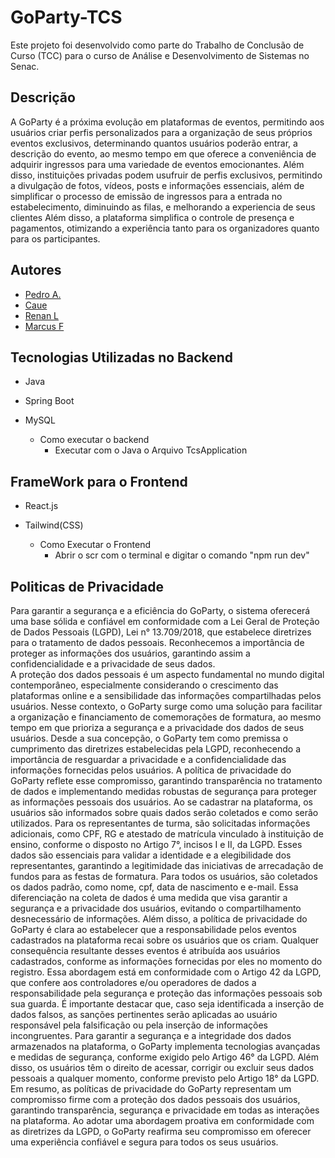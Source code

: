 # GoParty-TCS

Este projeto foi desenvolvido como parte do Trabalho de Conclusão de Curso (TCC) para o curso de Análise e Desenvolvimento de Sistemas no Senac. 

## Descrição

A GoParty é a próxima evolução em plataformas de eventos, permitindo aos usuários criar perfis personalizados para a organização de seus próprios eventos exclusivos, determinando quantos usuários poderão entrar, a descrição do evento, ao mesmo tempo em que oferece a conveniência de adquirir ingressos para uma variedade de eventos emocionantes. Além disso, instituições privadas podem usufruir de perfis exclusivos, permitindo a divulgação de fotos, vídeos, posts e informações essenciais, além de simplificar o processo de emissão de ingressos para a entrada no estabelecimento, diminuindo as filas, e melhorando a experiencia de seus clientes Além disso, a plataforma simplifica o controle de presença e pagamentos, otimizando a experiência tanto para os organizadores quanto para os participantes. 

## Autores
- [Pedro A.](pedrogrando6@Gmail.com)
- [Caue ](mailto:email3@example.com)
- [Renan L ](mailto:email3@example.com)
- [Marcus F ](mailto:email3@example.com)

## Tecnologias Utilizadas no Backend 
- Java
- Spring Boot
- MySQL

  - Como executar o backend
     - Executar com o Java o Arquivo TcsApplication


## FrameWork para o Frontend
- React.js
- Tailwind(CSS)

   - Como Executar o Frontend
      - Abrir o scr com o terminal e digitar o comando "npm run dev"

## Politicas de Privacidade
  Para garantir a segurança e a eficiência do GoParty, o sistema oferecerá uma base sólida e confiável em conformidade com a Lei Geral de Proteção de Dados Pessoais (LGPD), Lei n° 13.709/2018, que estabelece diretrizes para o tratamento de dados pessoais. Reconhecemos a importância de proteger as informações dos usuários, garantindo assim a confidencialidade e a privacidade de seus dados.  
  A proteção dos dados pessoais é um aspecto fundamental no mundo digital contemporâneo, especialmente considerando o crescimento das plataformas online e a sensibilidade das informações compartilhadas pelos usuários. 
  Nesse contexto, o GoParty surge como uma solução para facilitar a organização e financiamento de comemorações de formatura, ao mesmo tempo em que prioriza a segurança e a privacidade dos dados de seus usuários. 
  Desde a sua concepção, o GoParty tem como premissa o cumprimento das diretrizes estabelecidas pela LGPD, reconhecendo a importância de resguardar a privacidade e a confidencialidade das informações fornecidas pelos usuários. A política de privacidade do GoParty reflete esse compromisso, garantindo transparência no tratamento de dados e implementando medidas robustas de segurança para proteger as informações pessoais dos usuários. 
  Ao se cadastrar na plataforma, os usuários são informados sobre quais dados serão coletados e como serão utilizados. Para os representantes de turma, são solicitadas informações adicionais, como CPF, RG e atestado de matrícula vinculado à instituição de ensino, conforme o disposto no Artigo 7°, incisos I e II, da LGPD. Esses dados são essenciais para validar a identidade e a elegibilidade dos representantes, garantindo a legitimidade das iniciativas de arrecadação de fundos para as festas de formatura. 
Para todos os usuários, são coletados os dados padrão, como nome, cpf, data de nascimento e e-mail. Essa diferenciação na coleta de dados é uma medida que visa garantir a segurança e a privacidade dos usuários, evitando o compartilhamento desnecessário de informações. 
Além disso, a política de privacidade do GoParty é clara ao estabelecer que a responsabilidade pelos eventos cadastrados na plataforma recai sobre os usuários que os criam. Qualquer consequência resultante desses eventos é atribuída aos usuários cadastrados, conforme as informações fornecidas por eles no momento do registro. Essa abordagem está em conformidade com o Artigo 42 da LGPD, que confere aos controladores e/ou operadores de dados a responsabilidade pela segurança e proteção das informações pessoais sob sua guarda. É importante destacar que, caso seja identificada a inserção de dados falsos, as sanções pertinentes serão aplicadas ao usuário responsável pela falsificação ou pela inserção de informações incongruentes. 
  Para garantir a segurança e a integridade dos dados armazenados na plataforma, o GoParty implementa tecnologias avançadas e medidas de segurança, conforme exigido pelo Artigo 46° da LGPD. Além disso, os usuários têm o direito de acessar, corrigir ou excluir seus dados pessoais a qualquer momento, conforme previsto pelo Artigo 18° da LGPD. 
Em resumo, as políticas de privacidade do GoParty representam um compromisso firme com a proteção dos dados pessoais dos usuários, garantindo transparência, segurança e privacidade em todas as interações na plataforma. Ao adotar uma abordagem proativa em conformidade com as diretrizes da LGPD, o GoParty reafirma seu compromisso em oferecer uma experiência confiável e segura para todos os seus usuários. 
